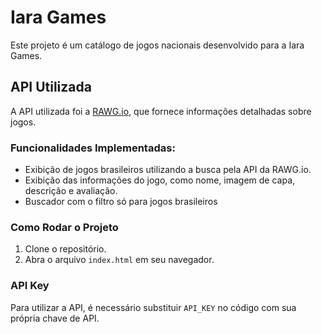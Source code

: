 # Iara Games

Este projeto é um catálogo de jogos nacionais desenvolvido para a Iara Games.

## API Utilizada

A API utilizada foi a [RAWG.io](https://rawg.io/), que fornece informações detalhadas sobre jogos.

### Funcionalidades Implementadas:

- Exibição de jogos brasileiros utilizando a busca pela API da RAWG.io.
- Exibição das informações do jogo, como nome, imagem de capa, descrição e avaliação.
- Buscador com o filtro só para jogos brasileiros

### Como Rodar o Projeto

1. Clone o repositório.
2. Abra o arquivo `index.html` em seu navegador.

### API Key

Para utilizar a API, é necessário substituir `API_KEY` no código com sua própria chave de API.
